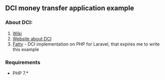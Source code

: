 ## DCI money transfer application example

### About DCI: 
1. [Wiki](https://en.wikipedia.org/wiki/Data,_context_and_interaction)
2. [Website about DCI](http://fulloo.info/)
3. [Fatty](https://github.com/kirkbushell/fatty) - DCI implementation on PHP for Laravel, that expires me to write this example

### Requirements
* PHP 7.*